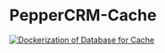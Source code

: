 # PepperCRM-Cache

[![Dockerization of Database for Cache](https://github.com/PepperTechDev/PepperCRM-Cache/actions/workflows/dockerization.yml/badge.svg)](https://github.com/PepperTechDev/PepperCRM-Cache/actions/workflows/dockerization.yml)
